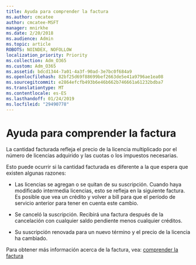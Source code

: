 ```yaml
---
title: Ayuda para comprender la factura
ms.author: cmcatee
author: cmcatee-MSFT
manager: mnirkhe
ms.date: 2/20/2018
ms.audience: Admin
ms.topic: article
ROBOTS: NOINDEX, NOFOLLOW
localization_priority: Priority
ms.collection: Adm_O365
ms.custom: Adm_O365
ms.assetid: bdcd1344-7a01-4a3f-90ad-3e7bc0f684a9
ms.openlocfilehash: 82bf25d69f88699bef2663de5e41a9796ae1ea08
ms.sourcegitcommit: e2864efcfb493b6e46b662b746661a61232bdba7
ms.translationtype: MT
ms.contentlocale: es-ES
ms.lasthandoff: 01/24/2019
ms.locfileid: "29490778"
---
```

# <a name="help-understanding-your-bill"></a>Ayuda para comprender la factura

La cantidad facturada refleja el precio de la licencia multiplicado por el número de licencias adquirido y las cuotas o los impuestos necesarias.
  
Esto puede ocurrir si la cantidad facturada es diferente a la que espera que existen algunas razones:
  
- Las licencias se agregan o se quitan de su suscripción. Cuando haya modificado intermedia licencias, esto se refleja en la siguiente factura. Es posible que vea un crédito y volver a bill para que el período de servicio anterior para tener en cuenta este cambio.
    
- Se canceló la suscripción. Recibirá una factura después de la cancelación con cualquier saldo pendiente menos cualquier créditos.
    
- Su suscripción renovada para un nuevo término y el precio de la licencia ha cambiado.
    
Para obtener más información acerca de la factura, vea: [comprender la factura](https://support.office.com/article/0724b428-fb59-4962-8c37-6674166d7507)
  


